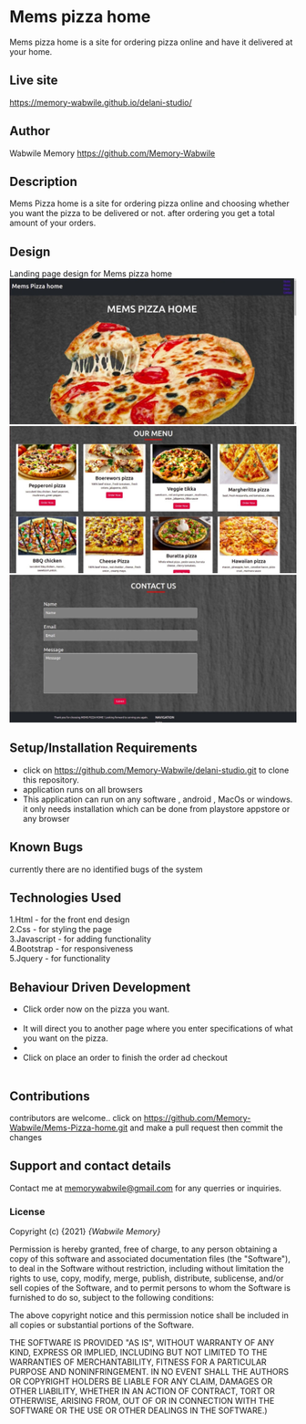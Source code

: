 # Mems pizza home
 Mems pizza home is a site for ordering pizza online and have it delivered at your home.

## Live site 
https://memory-wabwile.github.io/delani-studio/

## Author 
Wabwile Memory
https://github.com/Memory-Wabwile

## Description
 Mems Pizza home is a site for ordering pizza online and choosing whether you want the pizza to be delivered or not. after ordering you get a total amount of your orders.

## Design
Landing page design for Mems pizza home
<img src="images/screen11.jpeg" alt="">
<img src="images/screen22.jpeg" alt="">
<img src="images/screen33.jpeg" alt=""><br>

## Setup/Installation Requirements
* click on https://github.com/Memory-Wabwile/delani-studio.git to clone this repository.
* application runs on all browsers
* This application can run on any software , android , MacOs or windows. it only needs installation which can be done from playstore appstore or any browser

## Known Bugs
currently there are no identified bugs of the system 

## Technologies Used
1.Html - for the front end design<br>
2.Css - for styling the page<br>
3.Javascript - for adding functionality<br>
4.Bootstrap - for responsiveness<br>
5.Jquery - for functionality<br>

## Behaviour Driven Development
<ul>
<li>Click order now on the pizza you want.</li><br>
<li>It will direct you to another page where you enter specifications of what you want on the pizza.<li><br>
<li>Click on place an order to finish the order ad checkout</li><br>
</ul><r>

## Contributions
contributors are welcome.. click on  https://github.com/Memory-Wabwile/Mems-Pizza-home.git and make a pull request then commit the changes

## Support and contact details
Contact me at memorywabwile@gmail.com for any querries or inquiries.

### License
Copyright (c) {2021} *{Wabwile Memory}*

Permission is hereby granted, free of charge, to any person obtaining a copy
of this software and associated documentation files (the "Software"), to deal
in the Software without restriction, including without limitation the rights
to use, copy, modify, merge, publish, distribute, sublicense, and/or sell
copies of the Software, and to permit persons to whom the Software is
furnished to do so, subject to the following conditions:

The above copyright notice and this permission notice shall be included in all
copies or substantial portions of the Software.

THE SOFTWARE IS PROVIDED "AS IS", WITHOUT WARRANTY OF ANY KIND, EXPRESS OR
IMPLIED, INCLUDING BUT NOT LIMITED TO THE WARRANTIES OF MERCHANTABILITY,
FITNESS FOR A PARTICULAR PURPOSE AND NONINFRINGEMENT. IN NO EVENT SHALL THE
AUTHORS OR COPYRIGHT HOLDERS BE LIABLE FOR ANY CLAIM, DAMAGES OR OTHER
LIABILITY, WHETHER IN AN ACTION OF CONTRACT, TORT OR OTHERWISE, ARISING FROM,
OUT OF OR IN CONNECTION WITH THE SOFTWARE OR THE USE OR OTHER DEALINGS IN THE
SOFTWARE.)

